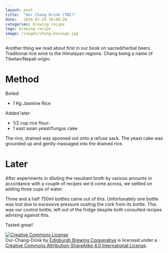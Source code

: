 ```yaml
---
layout: post
title:  "Our Chang Drink (TBC)"
date:   2016-07-25 10:00:20
categories: brewing recipe
tags: brewing recipe
image: /images/chang-massage.jpg
---
```


Another thing we read about first in our book on sacred/herbal beers. Traditional rice wine to the Himalayan regions. Chang being a name of Tibetan/Nepali origin.

Method
======

Boiled:

* 1 Kg Jasmine Rice

Added later:

* 1/2 cup rice flour:
* 1 east asian yeast/fungus cake

The rice, drained was spooned out onto a refuse sack. The yeast cake was grounded up and gently massaged into the drained rice.

Later
=====

After experiments in diluting the resultant broth by various amounts in accordance with a couple of recipes we'd come across, we settled on adding three cups of water. 

Three and a half 750ml bottles came out of this. Unfortunately one bottle was lost due to excessive pressure ousting the cork from its bottle. This was our control bottle, left out of the fridge despite both consulted recipes advising against this. 

Tasted great!

<a rel="license" href="http://creativecommons.org/licenses/by-sa/4.0/"><img alt="Creative Commons License" style="border-width:0" src="https://i.creativecommons.org/l/by-sa/4.0/88x31.png" /></a><br /><span xmlns:dct="http://purl.org/dc/terms/" href="http://purl.org/dc/dcmitype/Text" property="dct:title" rel="dct:type">Our-Chang-Drink</span> by <a xmlns:cc="http://creativecommons.org/ns#" href="https://edinburgh-brewing-cooperative.github.io" property="cc:attributionName" rel="cc:attributionURL">Edinburgh Brewing Cooperative</a> is licensed under a <a rel="license" href="http://creativecommons.org/licenses/by-sa/4.0/">Creative Commons Attribution-ShareAlike 4.0 International License</a>.
